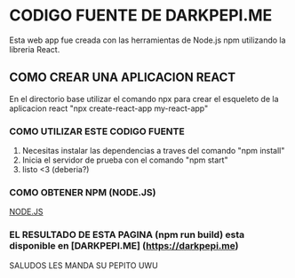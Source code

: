 # CODIGO FUENTE DE DARKPEPI.ME

Esta web app fue creada con las herramientas de Node.js npm utilizando la libreria React.

## COMO CREAR UNA APLICACION REACT

En el directorio base utilizar el comando npx para crear el esqueleto de la aplicacion react "npx create-react-app my-react-app"

### COMO UTILIZAR ESTE CODIGO FUENTE

1. Necesitas instalar las dependencias a traves del comando "npm install"
2. Inicia el servidor de prueba con el comando "npm start"
3. listo <3 (deberia?)

### COMO OBTENER NPM (NODE.JS)
[NODE.JS](https://nodejs.org/en/download/prebuilt-installer)

### EL RESULTADO DE ESTA PAGINA (npm run build) esta disponible en [DARKPEPI.ME] (https://darkpepi.me)

SALUDOS LES MANDA SU PEPITO UWU
